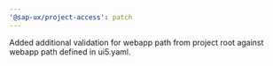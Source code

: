 ```yaml
---
'@sap-ux/project-access': patch
---
```


Added additional validation for webapp path from project root against webapp path defined in ui5.yaml.
